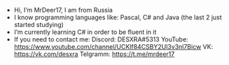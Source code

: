 - Hi, I’m MrDeer17, I am from Russia
- I know programming languages like: Pascal, C# and Java (the last 2 just started studying)
- I’m currently learning C# in order to be fluent in it
- If you need to contact me:
Discord: DESXRA#5313
YouTube: https://www.youtube.com/channel/UCKlf84CSBY2Ul3v3nl7Bicw
VK: https://vk.com/desxra
Telgramm: https://t.me/mrdeer17
